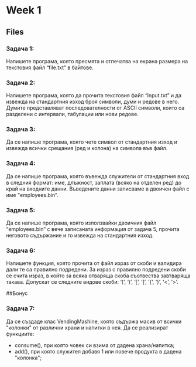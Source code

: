 # Week 1

## Files

### Задача 1:
Напишете програма, която пресмята и отпечатва на екрана размера на текстовия файл “file.txt” в байтове.

### Задача 2:
Напишете програма, която да прочита текстовия файл “input.txt” и да извежда на стандартния изход броя символи, думи и редове в него. Думите представляват последователности от ASCII символи, които са разделени с интервали, табулации или нови редове.

### Задача 3:
Да се напише програма, която чете символ от стандартния изход и извежда всички срещания (ред и колона) на символа във файл.

### Задача 4:
Да се напише програма, която въвежда служители от стандартния вход в следния формат: име, длъжност, заплата (всяко на отделен ред) до край на входните данни. Въведените данни записваме в двоичен файл с име "employees.bin”.

### Задача 5:
Да се напише програма, която използвайки двоичния файл “employees.bin” с вече записаната информация от задача 5, прочита неговото съдържание и го извежда на стандартния изход.

### Задача 6:
Напишете функция, която прочита от файл израз от скоби и валидира дали те са правилно подредени. За израз с правилно подредени скоби се счита израз, в който за всяка отваряща скоба съотвества завтваряща такава. Допускат се следните видове скоби: ‘(‘, ‘)’, ‘[‘, ‘]’, ‘{‘, ‘}’, ‘<’, ‘>’. 

##Бонус
### Задача 7:
Да се създаде клас VendingMashine, която съдържа масив от всички "колонки" от различни храни и напитки в нея. Да се реализират функциите:

 - consume(), при която човек си взима от дадена храна/напитка;
 - add(), при която служител добавя 1 или повече продукта в дадена "колонка";